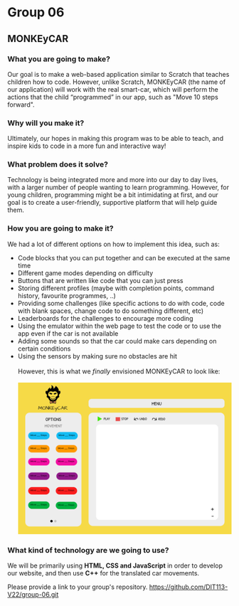 # Group 06 
## MONKEyCAR
### What you are going to make?

Our goal is to make a web-based application similar to Scratch that teaches children how to code. However, unlike Scratch, MONKEyCAR (the name of our application) will work with the real smart-car, which will perform the actions that the child “programmed” in our app, such as "Move 10 steps forward".  

### Why will you make it?

Ultimately, our hopes in making this program was to be able to teach, and inspire kids to code in a more fun and interactive way!

### What problem does it solve?

Technology is being integrated more and more into our day to day lives, with a larger number of people wanting to learn programming. However, for young children, programming might be a bit intimidating at first, and our goal is to create a user-friendly, supportive platform that will help guide them.

### How you are going to make it?

We had a lot of different options on how to implement this idea, such as:
- Code blocks that you can put together and can be executed at the same time
- Different game modes depending on difficulty
- Buttons that are written like code that you can just press
- Storing different profiles (maybe with completion points, command history, favourite programmes, ..)
- Providing some challenges (like specific actions to do with code, code with blank spaces, change code to do something different, etc)
- Leaderboards for the challenges to encourage more coding
- Using the emulator within the web page to test the code or to use the app even if the car is not available
- Adding some sounds so that the car could make cars depending on certain conditions
- Using the sensors by making sure no obstacles are hit
\
\
However, this is what we _finally_ envisioned MONKEyCAR to look like:  
\
![MonkeyCar Protototype](/gui/assets/MonkeyCar-prototype.png "MonkeyCar Protototype")



### What kind of technology are we going to use?
We will be primarily using **HTML, CSS and JavaScript** in order to develop our website, and then use **C++** for the translated car movements.


Please provide a link to your group's repository.
<https://github.com/DIT113-V22/group-06.git>
